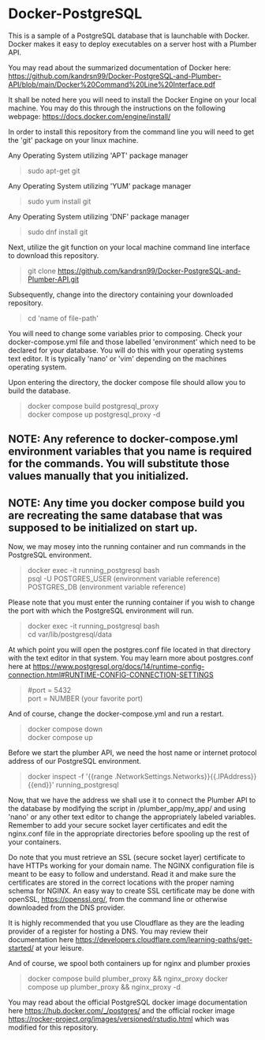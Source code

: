 # Docker-PostgreSQL

This is a sample of a PostgreSQL database that is launchable with Docker. Docker makes it easy to deploy executables on a server host with a Plumber API.

You may read about the summarized documentation of Docker here: https://github.com/kandrsn99/Docker-PostgreSQL-and-Plumber-API/blob/main/Docker%20Command%20Line%20Interface.pdf

It shall be noted here you will need to install the Docker Engine on your local machine. You may do this through the instructions on the following webpage: https://docs.docker.com/engine/install/

In order to install this repository from the command line you will need to get the 'git' package on your linux machine.

Any Operating System utilizing 'APT' package manager
> sudo apt-get git

Any Operating System utilizing 'YUM' package manager
> sudo yum install git

Any Operating System utilizing 'DNF' package manager
> sudo dnf install git

Next, utilize the git function on your local machine command line interface to download this repository.
> git clone https://github.com/kandrsn99/Docker-PostgreSQL-and-Plumber-API.git

Subsequently, change into the directory containing your downloaded repository. 
> cd 'name of file-path'

You will need to change some variables prior to composing. Check your docker-compose.yml file and those labelled 'environment' which need to be declared for your database. You will do this with your operating systems text editor. It is typically 'nano' or 'vim' depending on the machines operating system.

Upon entering the directory, the docker compose file should allow you to build the database.
> docker compose build postgresql_proxy\
> docker compose up postgresql_proxy -d

## NOTE: Any reference to docker-compose.yml environment variables that you name is required for the commands. You will substitute those values manually that you initialized.
## NOTE: Any time you docker compose build you are recreating the same database that was supposed to be initialized on start up.

Now, we may mosey into the running container and run commands in the PostgreSQL environment.
> docker exec -it running_postgresql bash\
> psql -U POSTGRES_USER (environment variable reference) POSTGRES_DB (environment variable reference)

Please note that you must enter the running container if you wish to change the port with which the PostgreSQL environment will run.
> docker exec -it running_postgresql bash\
> cd var/lib/postgresql/data

At which point you will open the postgres.conf file located in that directory with the text editor in that system. You may learn more about postgres.conf here at https://www.postgresql.org/docs/14/runtime-config-connection.html#RUNTIME-CONFIG-CONNECTION-SETTINGS
> #port = 5432\
> port = NUMBER (your favorite port)

And of course, change the docker-compose.yml and run a restart.
> docker compose down\
> docker compose up

Before we start the plumber API, we need the host name or internet protocol address of our PostgreSQL environment.

> docker inspect -f '{{range .NetworkSettings.Networks}}{{.IPAddress}}{{end}}' running_postgresql

Now, that we have the address we shall use it to connect the Plumber API to the database by modifying the script in /plumber_app/my_app/ and using 'nano' or any other text editor to change the appropriately labeled variables. Remember to add your secure socket layer certificates and edit the nginx.conf file in the appropriate directories before spooling up the rest of your containers.

Do note that you must retrieve an SSL (secure socket layer) certificate to have HTTPs working for your domain name. The NGINX configuration file is meant to be easy to follow and understand. Read it and make sure the certificates are stored in the correct locations with the proper naming schema for NGINX. An easy way to create SSL certificate may be done with openSSL, https://openssl.org/, from the command line or otherwise downloaded from the DNS provider. 

It is highly recommended that you use Cloudflare as they are the leading provider of a register for hosting a DNS. You may review their documentation here https://developers.cloudflare.com/learning-paths/get-started/ at your leisure.

And of course, we spool both containers up for nginx and plumber proxies
> docker compose build plumber_proxy && nginx_proxy
> docker compose up plumber_proxy && nginx_proxy -d

You may read about the official PostgreSQL docker image documentation here https://hub.docker.com/_/postgres/ and the official rocker image https://rocker-project.org/images/versioned/rstudio.html which was modified for this repository.
